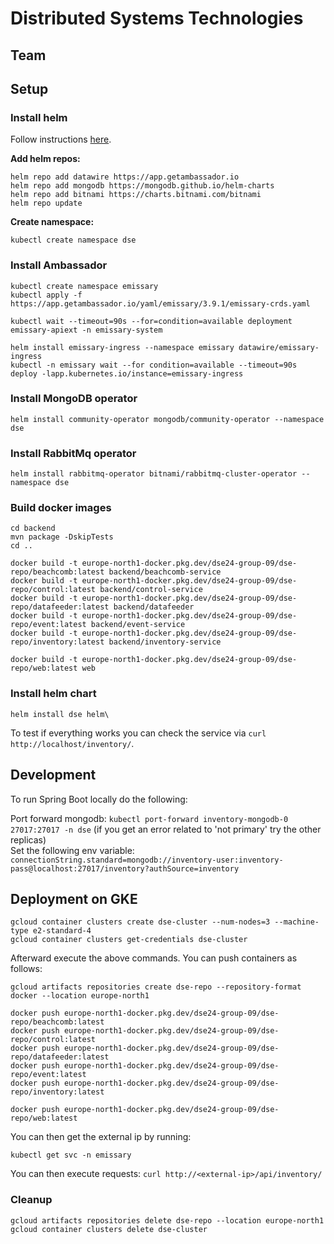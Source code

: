# Distributed Systems Technologies

## Team

## Setup

### Install helm

Follow instructions [here](https://helm.sh/docs/intro/install/).

**Add helm repos:**

```shell
helm repo add datawire https://app.getambassador.io
helm repo add mongodb https://mongodb.github.io/helm-charts
helm repo add bitnami https://charts.bitnami.com/bitnami
helm repo update
```

**Create namespace:**

```shell
kubectl create namespace dse
```

### Install Ambassador

```shell 
kubectl create namespace emissary
kubectl apply -f https://app.getambassador.io/yaml/emissary/3.9.1/emissary-crds.yaml
 
kubectl wait --timeout=90s --for=condition=available deployment emissary-apiext -n emissary-system
 
helm install emissary-ingress --namespace emissary datawire/emissary-ingress
kubectl -n emissary wait --for condition=available --timeout=90s deploy -lapp.kubernetes.io/instance=emissary-ingress
```

### Install MongoDB operator

```shell
helm install community-operator mongodb/community-operator --namespace dse
```

### Install RabbitMq operator

```shell
helm install rabbitmq-operator bitnami/rabbitmq-cluster-operator --namespace dse
```

### Build docker images

```shell
cd backend
mvn package -DskipTests
cd ..

docker build -t europe-north1-docker.pkg.dev/dse24-group-09/dse-repo/beachcomb:latest backend/beachcomb-service
docker build -t europe-north1-docker.pkg.dev/dse24-group-09/dse-repo/control:latest backend/control-service
docker build -t europe-north1-docker.pkg.dev/dse24-group-09/dse-repo/datafeeder:latest backend/datafeeder
docker build -t europe-north1-docker.pkg.dev/dse24-group-09/dse-repo/event:latest backend/event-service
docker build -t europe-north1-docker.pkg.dev/dse24-group-09/dse-repo/inventory:latest backend/inventory-service

docker build -t europe-north1-docker.pkg.dev/dse24-group-09/dse-repo/web:latest web
```

### Install helm chart

```shell
helm install dse helm\
```

To test if everything works you can check the service via `curl http://localhost/inventory/`.

## Development

To run Spring Boot locally do the following:

Port forward mongodb: `kubectl port-forward inventory-mongodb-0 27017:27017 -n dse` (if you get an error related to 'not
primary' try the other replicas)  
Set the following env
variable: `connectionString.standard=mongodb://inventory-user:inventory-pass@localhost:27017/inventory?authSource=inventory`

## Deployment on GKE

```shell
gcloud container clusters create dse-cluster --num-nodes=3 --machine-type e2-standard-4
gcloud container clusters get-credentials dse-cluster
```

Afterward execute the above commands. You can push containers as follows:

```shell
gcloud artifacts repositories create dse-repo --repository-format docker --location europe-north1

docker push europe-north1-docker.pkg.dev/dse24-group-09/dse-repo/beachcomb:latest
docker push europe-north1-docker.pkg.dev/dse24-group-09/dse-repo/control:latest
docker push europe-north1-docker.pkg.dev/dse24-group-09/dse-repo/datafeeder:latest
docker push europe-north1-docker.pkg.dev/dse24-group-09/dse-repo/event:latest
docker push europe-north1-docker.pkg.dev/dse24-group-09/dse-repo/inventory:latest

docker push europe-north1-docker.pkg.dev/dse24-group-09/dse-repo/web:latest
```

You can then get the external ip by running:

```shell
kubectl get svc -n emissary
```

You can then execute requests: `curl http://<external-ip>/api/inventory/`

### Cleanup

```
gcloud artifacts repositories delete dse-repo --location europe-north1
gcloud container clusters delete dse-cluster
```
